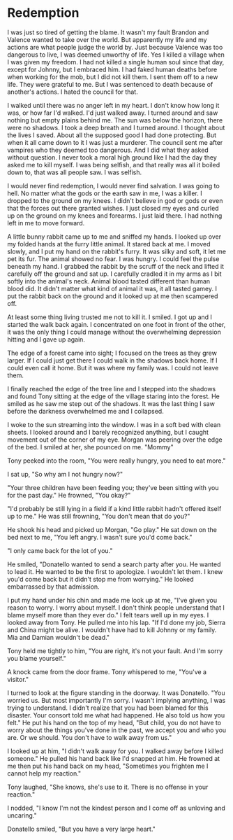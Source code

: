 # Redemption

I was just so tired of getting the blame.  It wasn't my fault Brandon and Valence wanted to take over the world.  But apparently my life and my actions are what people judge the world by.  Just because Valence was too dangerous to live, I was deemed unworthy of life.  Yes I killed a village when I was given my freedom.  I had not killed a single human soul since that day, except for Johnny, but I embraced him.  I had faked human deaths before when working for the mob, but I did not kill them.  I sent them off to a new life.  They were grateful to me.  But I was sentenced to death because of another's actions.  I hated the council for that.  

I walked until there was no anger left in my heart.  I don't know how long it was, or how far I'd walked.  I'd just walked away.  I turned around and saw nothing but empty plains behind me.  The sun was below the horizon, there were no shadows.   I took a deep breath and I turned around.  I thought about the lives I saved.  About all the supposed good I had done protecting.  But when it all came down to it I was just a murderer.  The council sent me after vampires who they deemed too dangerous.  And I did what they asked without question.  I never took a moral high ground like I had the day they asked me to kill myself.  I was being selfish, and that really was all it boiled down to, that was all people saw.  I was selfish.

I would never find redemption, I would never find salvation. I was going to hell.  No matter what the gods or the earth saw in me, I was a killer.  I dropped to the ground on my knees.  I didn't believe in god or gods or even that the forces out there granted wishes.  I just closed my eyes and curled up on the ground on my knees and forearms.  I just laid there.  I had nothing left in me to move forward.

A little bunny rabbit came up to me and sniffed my hands.  I looked up over my folded hands at the furry little animal.  It stared back at me.  I moved slowly, and I put my hand on the rabbit's furry.  It was silky and soft, it let me pet its fur.  The animal showed no fear.  I was hungry.  I could feel the pulse beneath my hand.  I grabbed the rabbit by the scruff of the neck and lifted it carefully off the ground and sat up.  I carefully cradled it in my arms as I bit softly into the animal's neck.  Animal blood tasted different than human blood did.  It didn't matter what kind of animal it was, it all tasted gamey.  I put the rabbit back on the ground and it looked up at me then scampered off.

At least some thing living trusted me not to kill it.  I smiled.  I got up and I started the walk back again.  I concentrated on one foot in front of the other, it was the only thing I could manage without the overwhelming depression hitting and I gave up again.  

The edge of a forest came into sight; I focused on the trees as they grew larger.  If I could just get there I could walk in the shadows back home.  If I could even call it home.  But it was where my family was.  I could not leave them.  

I finally reached the edge of the tree line and I stepped into the shadows and found Tony sitting at the edge of the village staring into the forest.  He smiled as he saw me step out of the shadows.  It was the last thing I saw before the darkness overwhelmed me and I collapsed.

I woke to the sun streaming into the window.  I was in a soft bed with clean sheets.  I looked around and I barely recognized anything, but I caught movement out of the corner of my eye.  Morgan was peering over the edge of the bed.  I smiled at her, she pounced on me.  "Mommy"

Tony peeked into the room, "You were really hungry, you need to eat more."

I sat up, "So why am I not hungry now?"

"Your three children have been feeding you; they've been sitting with you for the past day."   He frowned, "You okay?"

"I'd probably be still lying in a field if a kind little rabbit hadn't offered itself up to me."  He was still frowning, "You don't mean that do you?"

He shook his head and picked up Morgan, "Go play."  He sat down on the bed next to me, "You left angry.  I wasn't sure you'd come back."

"I only came back for the lot of you."  

He smiled, "Donatello wanted to send a search party after you.  He wanted to lead it.  He wanted to be the first to apologize.  I wouldn't let them.  I knew you'd come back but it didn't stop me from worrying."  He looked embarrassed by that admission.

I put my hand under his chin and made me look up at me, "I've given you reason to worry.  I worry about myself.  I don't think people understand that I blame myself more than they ever do."  I felt tears well up in my eyes.  I looked away from Tony.  He pulled me into his lap.  "If I'd done my job, Sierra and China might be alive.  I wouldn't have had to kill Johnny or my family.  Mia and Damian wouldn't be dead."

Tony held me tightly to him, "You are right, it's not your fault.  And I'm sorry you blame yourself."

A knock came from the door frame.  Tony whispered to me, "You've a visitor."

I turned to look at the figure standing in the doorway.  It was Donatello.  "You worried us.  But most importantly I'm sorry.  I wasn't implying anything, I was trying to understand.  I didn't realize that you had been blamed for this disaster.  Your consort told me what had happened.  He also told us how you felt."  He put his hand on the top of my head, "But child, you do not have to worry about the things you've done in the past, we accept you and who you are.  Or we should.  You don't have to walk away from us."

I looked up at him, "I didn't walk away for you. I walked away before I killed someone."  He pulled his hand back like I'd snapped at him.  He frowned at me then put his hand back on my head, "Sometimes you frighten me I cannot help my reaction."

Tony laughed, "She knows, she's use to it. There is no offense in your reaction."

I nodded, "I know I'm not the kindest person and I come off as unloving and uncaring."

Donatello smiled, "But you have a very large heart."

